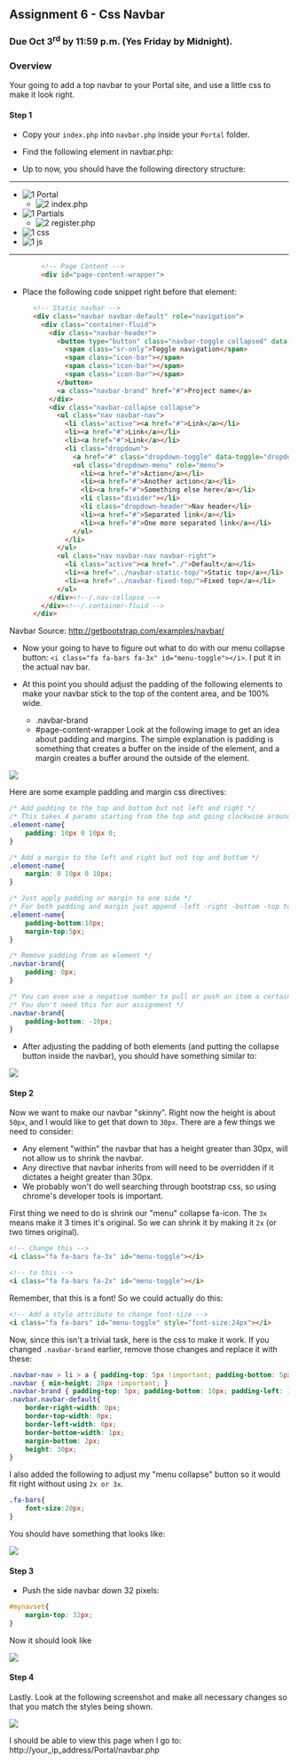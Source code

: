 ## Assignment 6 - Css Navbar

### Due Oct 3<sup>rd</sup> by 11:59 p.m. (Yes Friday by Midnight).


### Overview

Your going to add a top navbar to your Portal site, and use a little css to make it look right. 

#### Step 1

- Copy your `index.php` into `navbar.php` inside your `Portal` folder.
- Find the following element in navbar.php:


- Up to now, you should have the following directory structure:

-----
- ![1] Portal
    - ![2] index.php
- ![1] Partials
    - ![2] register.php
- ![1] css
- ![1] js

------
```html
        <!-- Page Content -->
        <div id="page-content-wrapper">
```
- Place the following code snippet right before that element:

```html
      <!-- Static navbar -->
      <div class="navbar navbar-default" role="navigation">
        <div class="container-fluid">
          <div class="navbar-header">
            <button type="button" class="navbar-toggle collapsed" data-toggle="collapse" data-target=".navbar-collapse">
              <span class="sr-only">Toggle navigation</span>
              <span class="icon-bar"></span>
              <span class="icon-bar"></span>
              <span class="icon-bar"></span>
            </button>
            <a class="navbar-brand" href="#">Project name</a>
          </div>
          <div class="navbar-collapse collapse">
            <ul class="nav navbar-nav">
              <li class="active"><a href="#">Link</a></li>
              <li><a href="#">Link</a></li>
              <li><a href="#">Link</a></li>
              <li class="dropdown">
                <a href="#" class="dropdown-toggle" data-toggle="dropdown">Dropdown <span class="caret"></span></a>
                <ul class="dropdown-menu" role="menu">
                  <li><a href="#">Action</a></li>
                  <li><a href="#">Another action</a></li>
                  <li><a href="#">Something else here</a></li>
                  <li class="divider"></li>
                  <li class="dropdown-header">Nav header</li>
                  <li><a href="#">Separated link</a></li>
                  <li><a href="#">One more separated link</a></li>
                </ul>
              </li>
            </ul>
            <ul class="nav navbar-nav navbar-right">
              <li class="active"><a href="./">Default</a></li>
              <li><a href="../navbar-static-top/">Static top</a></li>
              <li><a href="../navbar-fixed-top/">Fixed top</a></li>
            </ul>
          </div><!--/.nav-collapse -->
        </div><!--/.container-fluid -->
      </div>
```

Navbar Source: http://getbootstrap.com/examples/navbar/

- Now your going to have to figure out what to do with our menu collapse button: `<i class="fa fa-bars fa-3x" id="menu-toggle"></i>`. I put it in the actual nav bar.

- At this point you should adjust the padding of the following elements to make your navbar stick to the top of the content area, and be 100% wide.
    - .navbar-brand
    - #page-content-wrapper 
Look at the following image to get an idea about padding and margins. The simple explanation is padding is something that creates a buffer on the inside of the element, and a margin creates a buffer around the outside of the element. 

![](http://f.cl.ly/items/0S231o311V3u1h422v0V/box_model.gif)

Here are some example padding and margin css directives:
```css
/* Add padding to the top and bottom but not left and right */
/* This takes 4 params starting from the top and going clockwise around the element */
.element-name{
    padding: 10px 0 10px 0;
}

/* Add a margin to the left and right but not top and bottom */
.element-name{
    margin: 0 10px 0 10px;
}

/* Just apply padding or margin to one side */
/* For both padding and margin just append -left -right -bottom -top to effect a particular side */
.element-name{
    padding-bottom:10px;
    margin-top:5px;
}

/* Remove padding from an element */
.navbar-brand{
    padding: 0px;
}

/* You can even use a negative number to pull or push an item a certain way */
/* You don't need this for our assignment */
.navbar-brand{
    padding-bottom: -10px;
}

```

- After adjusting the padding of both elements (and putting the collapse button inside the navbar), you should have something similar to:

![](http://f.cl.ly/items/1d08123Q0v0T1O0Q0Q27/navbar1.png)

#### Step 2

Now we want to make our navbar "skinny". Right now the height is about `50px`, and I would like to get that down to `30px`. There are a few things we need to consider:

- Any element "within" the navbar that has a height greater than 30px, will not allow us to shrink the navbar.
- Any directive that navbar inherits from will need to be overridden if it dictates a height greater than 30px.
- We probably won't do well searching through bootstrap css, so using chrome's developer tools is important.

First thing we need to do is shrink our "menu" collapse fa-icon. The `3x` means make it 3 times it's original. So we can shrink it by making it `2x` (or two times original).

```html
<!-- Change this -->
<i class="fa fa-bars fa-3x" id="menu-toggle"></i>

<!-- to this -->
<i class="fa fa-bars fa-2x" id="menu-toggle"></i>
```

Remember, that this is a font! So we could actually do this:

```html
<!-- Add a style attribute to change font-size -->
<i class="fa fa-bars" id="menu-toggle" style="font-size:24px"></i>

```

Now, since this isn't a trivial task, here is the css to make it work. If you changed `.navbar-brand` earlier, remove those changes and replace it with these:

```css
.navbar-nav > li > a { padding-top: 5px !important; padding-bottom: 5px !important; }
.navbar { min-height: 28px !important; }
.navbar-brand { padding-top: 5px; padding-bottom: 10px; padding-left: 10px; }
.navbar.navbar-default{
	border-right-width: 0px;
	border-top-width: 0px;
	border-left-width: 0px;
	border-bottom-width: 1px;
	margin-bottom: 2px;
	height: 30px;
}
```

I also added the following to adjust my "menu collapse" button so it would fit right without using `2x or 3x`.

```css
.fa-bars{
    font-size:20px;
}
```

You should have something that looks like:

![](http://f.cl.ly/items/2l2l1t2D2D0h330D2m14/navbar2.png)

#### Step 3

- Push the side navbar down 32 pixels:

```css
#mynavset{
	margin-top: 32px;
}
```

Now it should look like

![](http://f.cl.ly/items/3e2V2q1V0n2V183y340m/navbar3.png)


#### Step 4

Lastly. Look at the following screenshot and make all necessary changes so that you match the styles being shown.

![](http://f.cl.ly/items/3S1x132R212I2513411C/navbar4.png)


I should be able to view this page when I go to: http://your_ip_address/Portal/navbar.php


[1]: https://cdn1.iconfinder.com/data/icons/stilllife/24x24/filesystems/gnome-fs-directory.png
[2]: http://png-2.findicons.com/files/icons/2360/spirit20/20/file_php.png
[3]: http://www.lecollagiste.com/collanews/themes/lilina/web/media/folder.gif
[4]: http://rs.tudelft.nl/~rlindenbergh/publications/html.gif

